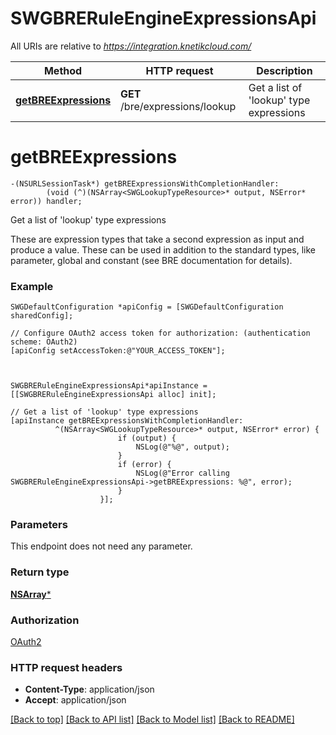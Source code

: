 # SWGBRERuleEngineExpressionsApi

All URIs are relative to *https://integration.knetikcloud.com/*

Method | HTTP request | Description
------------- | ------------- | -------------
[**getBREExpressions**](SWGBRERuleEngineExpressionsApi.md#getbreexpressions) | **GET** /bre/expressions/lookup | Get a list of &#39;lookup&#39; type expressions


# **getBREExpressions**
```objc
-(NSURLSessionTask*) getBREExpressionsWithCompletionHandler: 
        (void (^)(NSArray<SWGLookupTypeResource>* output, NSError* error)) handler;
```

Get a list of 'lookup' type expressions

These are expression types that take a second expression as input and produce a value. These can be used in addition to the standard types, like parameter, global and constant (see BRE documentation for details).

### Example 
```objc
SWGDefaultConfiguration *apiConfig = [SWGDefaultConfiguration sharedConfig];

// Configure OAuth2 access token for authorization: (authentication scheme: OAuth2)
[apiConfig setAccessToken:@"YOUR_ACCESS_TOKEN"];



SWGBRERuleEngineExpressionsApi*apiInstance = [[SWGBRERuleEngineExpressionsApi alloc] init];

// Get a list of 'lookup' type expressions
[apiInstance getBREExpressionsWithCompletionHandler: 
          ^(NSArray<SWGLookupTypeResource>* output, NSError* error) {
                        if (output) {
                            NSLog(@"%@", output);
                        }
                        if (error) {
                            NSLog(@"Error calling SWGBRERuleEngineExpressionsApi->getBREExpressions: %@", error);
                        }
                    }];
```

### Parameters
This endpoint does not need any parameter.

### Return type

[**NSArray<SWGLookupTypeResource>***](SWGLookupTypeResource.md)

### Authorization

[OAuth2](../README.md#OAuth2)

### HTTP request headers

 - **Content-Type**: application/json
 - **Accept**: application/json

[[Back to top]](#) [[Back to API list]](../README.md#documentation-for-api-endpoints) [[Back to Model list]](../README.md#documentation-for-models) [[Back to README]](../README.md)

